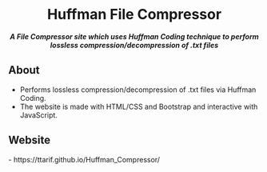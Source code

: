 
<br />
<p align="center">
  <h1 align="center">Huffman File Compressor</h1>
  <p align="center">
  <i><b>A File Compressor site which uses Huffman Coding technique to perform lossless compression/decompression of .txt files </b></i>
  </p>
</p>

## About
* Performs lossless compression/decompression of .txt files via Huffman Coding.
* The website is made with HTML/CSS and Bootstrap and interactive with JavaScript.

<h2> Website </h2>- https://ttarif.github.io/Huffman_Compressor/
